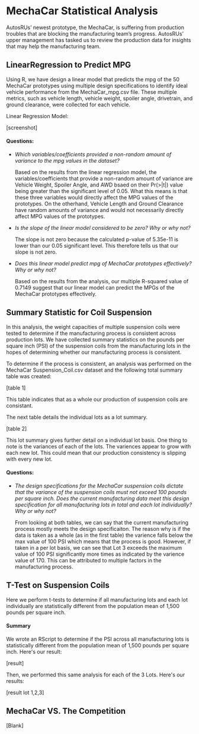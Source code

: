 # MechaCar Statistical Analysis
AutosRUs’ newest prototype, the MechaCar, is suffering from production troubles that are blocking the manufacturing team’s progress. AutosRUs’ upper management has tasked us to review the production data for insights that may help the manufacturing team.

## LinearRegression to Predict MPG

Using R, we have design a linear model that predicts the mpg of the 50 MechaCar prototypes using multiple design specifications to identify ideal vehicle performance from the MechaCar_mpg.csv file. These multiple metrics, such as vehicle length, vehicle weight, spoiler angle, drivetrain, and ground clearance, were collected for each vehicle.

Linear Regression Model:

[screenshot]

#### Questions:

* *Which variables/coefficients provided a non-random amount of variance to the mpg values in the dataset?*

  Based on the results from the linear regression model, the variables/coefficients that provide a non-random amount of  variance are Vehicle Weight, Spoiler Angle, and AWD bsaed on their Pr(>|t|) value being greater than the significant level of 0.05. What this means is that these three variables would directly affect the MPG values of the prototypes. On the otherhand, Vehicle Length and Ground Clearance have random amounts of variance and would not necessarily directly affect MPG values of the prototypes.
  
* *Is the slope of the linear model considered to be zero? Why or why not?*

  The slope is not zero because the calculated p-value of 5.35e-11 is lower than our 0.05 significant level. This therefore tells us that our slope is not zero. 

* *Does this linear model predict mpg of MechaCar prototypes effectively? Why or why not?*

  Based on the results from the analysis, our multiple R-squared value of 0.7149 suggest that our linear model can predict the MPGs of the MechaCar prototypes effectively.

## Summary Statistic for Coil Suspension

In this analysis, the weight capacities of multiple suspension coils were tested to determine if the manufacturing process is consistent across production lots. We have collected summary statistics on the pounds per square inch (PSI) of the suspension coils from the manufacturing lots in the hopes of determining whether our manufacturing process is consistent.

To determine if the process is consistent, an analysis was performed on the MechaCar Suspension_Coil.csv dataset and the following total summary table was created:

[table 1]

This table indicates that as a whole our production of suspension coils are consistant.

The next table details the individual lots as a lot summary.

[table 2]

This lot summary gives further detail on a individual lot basis. One thing to note is the variances of each of the lots. The variences appear to grow with each new lot. This could mean that our production consistency is slipping with every new lot.

#### Questions:

* *The design specifications for the MechaCar suspension coils dictate that the variance of the suspension coils must not exceed 100 pounds per square inch. Does the current manufacturing data meet this design specification for all manufacturing lots in total and each lot individually? Why or why not?*

  From looking at both tables, we can say that the current manufacturing process mostly meets the design specificaiton. The reason why is if the data is taken as a whole (as in the first table) the varience falls below the max value of 100 PSI which means that the process is good. However, if taken in a per lot basis, we can see that Lot 3 exceeds the maximum value of 100 PSI significantly more times as indicated by the varience value of 170. This can be attributed to multiple factors in the manufacturing process.

## T-Test on Suspension Coils

Here we perform t-tests to determine if all manufacturing lots and each lot individually are statistically different from the population mean of 1,500 pounds per square inch.

#### Summary

We wrote an RScript to determine if the PSI across all manufacturing lots is statistically different from the population mean of 1,500 pounds per square inch. Here's our result:

[result]

Then, we performed this same analysis for each of the 3 Lots. Here's our results:

[result lot 1,2,3]



## MechaCar VS. The Competition

[Blank]
